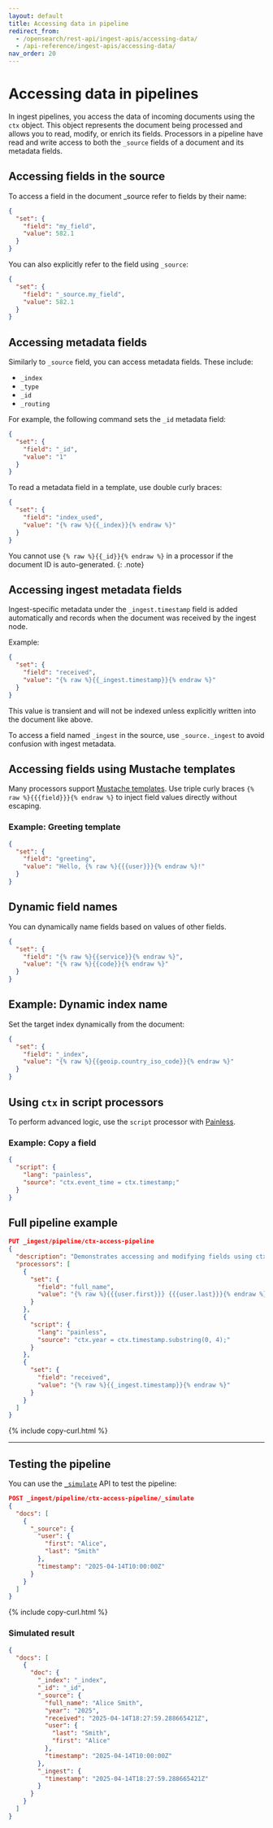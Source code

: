 ```yaml
---
layout: default
title: Accessing data in pipeline
redirect_from:
  - /opensearch/rest-api/ingest-apis/accessing-data/
  - /api-reference/ingest-apis/accessing-data/
nav_order: 20
---
```


# Accessing data in pipelines

In ingest pipelines, you access the data of incoming documents using the `ctx` object. This object represents the document being processed and allows you to read, modify, or enrich its fields. Processors in a pipeline have read and write access to both the `_source` fields of a document and its metadata fields.

## Accessing fields in the source

To access a field in the document _source refer to fields by their name:

```json
{
  "set": {
    "field": "my_field",
    "value": 582.1
  }
}
```

You can also explicitly refer to the field using `_source`:

```json
{
  "set": {
    "field": "_source.my_field",
    "value": 582.1
  }
}
```

## Accessing metadata fields

Similarly to `_source` field, you can access metadata fields. These include:

- `_index`
- `_type`
- `_id`
- `_routing`

For example, the following command sets the `_id` metadata field:

```json
{
  "set": {
    "field": "_id",
    "value": "1"
  }
}
```

To read a metadata field in a template, use double curly braces:

```json
{
  "set": {
    "field": "index_used",
    "value": "{% raw %}{{_index}}{% endraw %}"
  }
}
```

You cannot use `{% raw %}{{_id}}{% endraw %}` in a processor if the document ID is auto-generated.
{: .note}

## Accessing ingest metadata fields

Ingest-specific metadata under the `_ingest.timestamp` field is added automatically and records when the document was received by the ingest node. 

Example:

```json
{
  "set": {
    "field": "received",
    "value": "{% raw %}{{_ingest.timestamp}}{% endraw %}"
  }
}
```

This value is transient and will not be indexed unless explicitly written into the document like above.

To access a field named `_ingest` in the source, use `_source._ingest` to avoid confusion with ingest metadata.

## Accessing fields using Mustache templates

Many processors support [Mustache templates](https://mustache.github.io/). Use triple curly braces `{% raw %}{{{field}}}{% endraw %}` to inject field values directly without escaping.

### Example: Greeting template

```json
{
  "set": {
    "field": "greeting",
    "value": "Hello, {% raw %}{{{user}}}{% endraw %}!"
  }
}
```

## Dynamic field names

You can dynamically name fields based on values of other fields.

```json
{
  "set": {
    "field": "{% raw %}{{service}}{% endraw %}",
    "value": "{% raw %}{{code}}{% endraw %}"
  }
}
```

## Example: Dynamic index name

Set the target index dynamically from the document:

```json
{
  "set": {
    "field": "_index",
    "value": "{% raw %}{{geoip.country_iso_code}}{% endraw %}"
  }
}
```

## Using `ctx` in script processors

To perform advanced logic, use the `script` processor with [Painless]({{site.url}}{{site.baseurl}}/api-reference/script-apis/exec-script/).

### Example: Copy a field

```json
{
  "script": {
    "lang": "painless",
    "source": "ctx.event_time = ctx.timestamp;"
  }
}
```

## Full pipeline example

```json
PUT _ingest/pipeline/ctx-access-pipeline
{
  "description": "Demonstrates accessing and modifying fields using ctx",
  "processors": [
    {
      "set": {
        "field": "full_name",
        "value": "{% raw %}{{{user.first}}} {{{user.last}}}{% endraw %}"
      }
    },
    {
      "script": {
        "lang": "painless",
        "source": "ctx.year = ctx.timestamp.substring(0, 4);"
      }
    },
    {
      "set": {
        "field": "received",
        "value": "{% raw %}{{_ingest.timestamp}}{% endraw %}"
      }
    }
  ]
}
```
{% include copy-curl.html %}

---

## Testing the pipeline

You can use the [`_simulate`]({{site.url}}{{site.baseurl}}/ingest-pipelines/simulate-ingest/) API to test the pipeline:

```json
POST _ingest/pipeline/ctx-access-pipeline/_simulate
{
  "docs": [
    {
      "_source": {
        "user": {
          "first": "Alice",
          "last": "Smith"
        },
        "timestamp": "2025-04-14T10:00:00Z"
      }
    }
  ]
}
```
{% include copy-curl.html %}

### Simulated result

```json
{
  "docs": [
    {
      "doc": {
        "_index": "_index",
        "_id": "_id",
        "_source": {
          "full_name": "Alice Smith",
          "year": "2025",
          "received": "2025-04-14T18:27:59.288665421Z",
          "user": {
            "last": "Smith",
            "first": "Alice"
          },
          "timestamp": "2025-04-14T10:00:00Z"
        },
        "_ingest": {
          "timestamp": "2025-04-14T18:27:59.288665421Z"
        }
      }
    }
  ]
}
```
